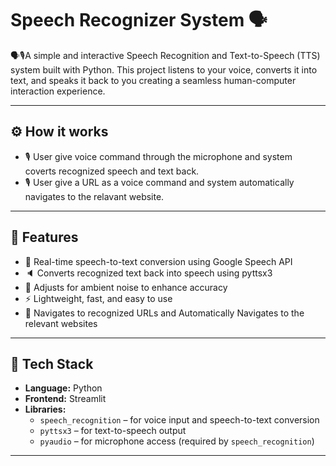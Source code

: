 # Speech Recognizer System 🗣️
🗣️🎙️A simple and interactive Speech Recognition and Text-to-Speech (TTS) system built with Python.   This project listens to your voice, converts it into text, and speaks it back to you creating a seamless human-computer interaction experience.


---

## ⚙️ How it works 
- 🎙️ User give voice command through the microphone and system coverts recognized speech and text back.
- 🎙️ User give a URL as a voice command and system automatically navigates to the relavant website.

---

## 🚀 Features
- 🎤 Real-time speech-to-text conversion using Google Speech API  
- 🔈 Converts recognized text back into speech using pyttsx3  
- 🧠 Adjusts for ambient noise to enhance accuracy  
- ⚡ Lightweight, fast, and easy to use
- 🤖 Navigates to recognized URLs and Automatically Navigates to the relevant websites 

---

## 🧩 Tech Stack
- **Language:** Python
- **Frontend:** Streamlit 
- **Libraries:**  
  - `speech_recognition` – for voice input and speech-to-text conversion  
  - `pyttsx3` – for text-to-speech output  
  - `pyaudio` – for microphone access (required by `speech_recognition`)  

---


